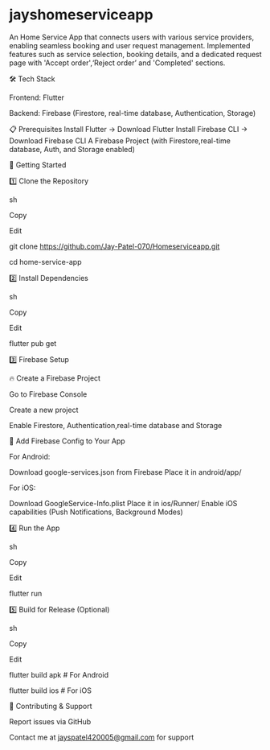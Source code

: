 # jayshomeserviceapp

An Home Service App that connects users with various service providers, enabling seamless booking and user request management. Implemented features such as service selection, booking details, and a dedicated request page with 'Accept order',‘Reject order’ and 'Completed' sections.



🛠 Tech Stack

Frontend: Flutter

Backend: Firebase (Firestore, real-time database, Authentication, Storage)

📋 Prerequisites
Install Flutter → Download Flutter
Install Firebase CLI → Download Firebase CLI
A Firebase Project (with Firestore,real-time database, Auth, and Storage enabled)

🚀 Getting Started


1️⃣ Clone the Repository

sh

Copy

Edit

git clone https://github.com/Jay-Patel-070/Homeserviceapp.git

cd home-service-app

2️⃣ Install Dependencies

sh

Copy

Edit

flutter pub get

3️⃣ Firebase Setup

🔥 Create a Firebase Project

Go to Firebase Console

Create a new project

Enable Firestore, Authentication,real-time database and Storage

📂 Add Firebase Config to Your App

For Android:

Download google-services.json from Firebase
Place it in android/app/

For iOS:

Download GoogleService-Info.plist
Place it in ios/Runner/
Enable iOS capabilities (Push Notifications, Background Modes)

4️⃣ Run the App

sh

Copy

Edit

flutter run

5️⃣ Build for Release (Optional)

sh

Copy

Edit

flutter build apk   # For Android  

flutter build ios   # For iOS  

🤝 Contributing & Support

Report issues via GitHub


Contact me at jayspatel420005@gmail.com for support